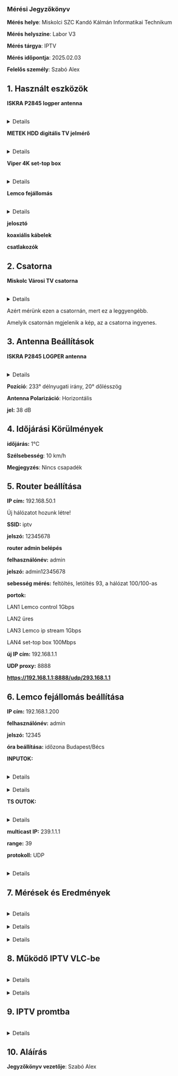 ### Mérési Jegyzőkönyv

**Mérés helye**: Miskolci SZC Kandó Kálmán Informatikai Technikum 

**Mérés helyszíne**: Labor V3

**Mérés tárgya**: IPTV

**Mérés időpontja**: 2025.02.03

**Felelős személy**: Szabó Alex

## 1. Használt eszközök 

 **ISKRA P2845 logper antenna**
 
  <br> 
  <details> 
  <img src="https://github.com/SzAlex04/jegyzokonyv/blob/main/egyeb/ISKRA%20P2845%20UHF%20Antenna.png"/> 
  </details> 
 
 **METEK HDD digitális TV jelmérő**
 
  <br> 
  <details> 
  <img src="https://github.com/SzAlex04/jegyzokonyv/blob/main/egyeb/METEKHD.png"/> 
  </details> 
 
 **Viper 4K set-top box**
 
  <br> 
  <details> 
  <img src="https://github.com/SzAlex04/jegyzokonyv/blob/main/egyeb/amiko_viper_4k_v30_1-550x550w.png"/> 
  </details> 

 **Lemco fejállomás**
 
  <br> 
  <details> 
  <img src="https://github.com/SzAlex04/jegyzokonyv/blob/main/egyeb/lemco.jfif"/> 
  </details>
   
  
 **jelosztó**
 
 **koaxiális kábelek**
 
 **csatlakozók**

## 2. Csatorna

 **Miskolc Városi TV csatorna**
 
  <br> 
  <details> 
  <img src="https://github.com/SzAlex04/jegyzokonyv/blob/main/egyeb/zsatar.png"/> 
  </details> 

 Azért mérünk ezen a csatornán, mert ez a leggyengébb.
 
 Amelyik csatornán mgjelenik a kép, az a csatorna ingyenes.
 
## 3. Antenna Beállítások

 **ISKRA P2845 LOGPER antenna**
 
  <br> 
  <details> 
  <img src="https://github.com/SzAlex04/jegyzokonyv/blob/main/egyeb/ISKRA%20P2845%20UHF%20Antenna.png"/> 
  </details> 
 
 **Pozíció**: 233° délnyugati irány, 20° dőlésszög
 
 **Antenna Polarizáció**: Horizontális

 **jel:** 38 dB
 
 ## 4. Időjárási Körülmények

 **időjárás:** 1°C

 **Szélsebesség**: 10 km/h
 
 **Megjegyzés**: Nincs csapadék

## 5. Router beállítása

 **IP cím:** 192.168.50.1

 Új hálózatot hozunk létre!

 **SSID:** iptv

 **jelszó:** 12345678

 **router admin belépés** 

 **felhasználónév:** admin
 
 **jelszó:** admin12345678

 **sebesség mérés:** feltöltés, letöltés  93, a hálózat 100/100-as

 **portok:** 
 
  LAN1 Lemco control 1Gbps

  LAN2 üres

  LAN3 Lemco ip stream 1Gbps

  LAN4 set-top box 100Mbps

 **új IP cím:** 192.168.1.1

 **UDP proxy:** 8888

 **https://192.168.1.1:8888/udp/293.168.1.1**
              
## 6. Lemco fejállomás beállítása

 **IP cím:** 192.168.1.200

 **felhasználónév:** admin

 **jelszó:** 12345 
 
 **óra beállítása:** időzona Budapest/Bécs

 **INPUTOK:**

  <br> 
  <details> 
  <img src="https://github.com/SzAlex04/jegyzokonyv/blob/main/egyeb/dddd.png"/> 
  </details> 

  <br> 
  <details> 
  <img src="https://github.com/SzAlex04/jegyzokonyv/blob/main/egyeb/ddddsdas.png"/> 
  </details>  
  
 **TS OUTOK:**

  <br> 
  <details> 
  <img src="https://github.com/SzAlex04/jegyzokonyv/blob/main/egyeb/ggdfg.png"/> 
  </details>  
 
 **multicast IP:** 239.1.1.1

 **range:** 39

 **protokoll:** UDP

  <br> 
  <details> 
  <img src="https://github.com/SzAlex04/jegyzokonyv/blob/main/egyeb/multicast-attacker-sending-traffic.png"/> 
  </details> 

## 7. Mérések és Eredmények

  <br> 
  <details> 
  <img src="https://github.com/SzAlex04/jegyzokonyv/blob/main/egyeb/its_snapshot_0001.bmp"/> 
  </details> 

  <br> 
  <details> 
  <img src="https://github.com/SzAlex04/jegyzokonyv/blob/main/egyeb/its_snapshot_0002.bmp"/> 
  </details> 

  <br> 
  <details> 
  <img src="https://github.com/SzAlex04/jegyzokonyv/blob/main/egyeb/its_snapshot_0003.bmp"/> 
  </details> 

## 8. Működő IPTV VLC-be

  <br> 
  <details> 
  <img src="https://github.com/SzAlex04/jegyzokonyv/blob/main/egyeb/fsdsdf.png"/> 
  </details> 

  <br> 
  <details> 
  <img src="https://github.com/SzAlex04/jegyzokonyv/blob/main/egyeb/sdfsdfsdf.png"/> 
  </details>

## 9. IPTV promtba

  <br> 
  <details> 
  <img src="https://github.com/SzAlex04/jegyzokonyv/blob/main/egyeb/fdgfgdh.png"/> 
  </details>

## 10. Aláírás
**Jegyzőkönyv vezetője**: Szabó Alex
